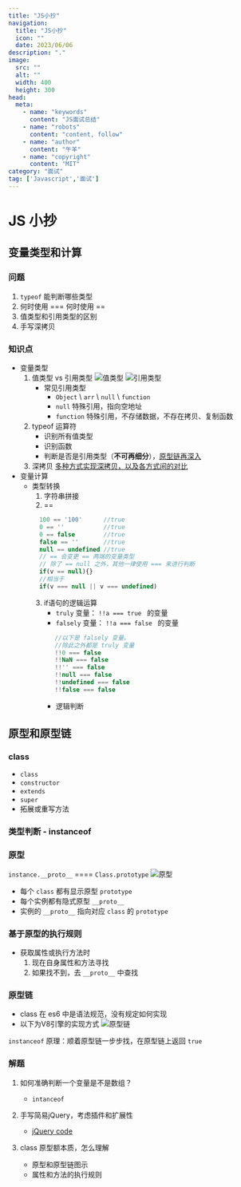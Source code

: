 ```yaml
---
title: "JS小抄"
navigation:
  title: "JS小抄"
  icon: ""
  date: 2023/06/06
description: "."
image:
  src: ""
  alt: ""
  width: 400
  height: 300   
head:
  meta:
    - name: "keywords"
      content: "JS面试总结"
    - name: "robots"
      content: "content, follow"
    - name: "author"
      content: "午羊"
    - name: "copyright"
      content: "MIT"
category: "面试"
tag: ['Javascript','面试']
---
```


# JS 小抄

## 变量类型和计算

### 问题

1. `typeof` 能判断哪些类型
2. 何时使用 === 何时使用 ==
3. 值类型和引用类型的区别
4. 手写深拷贝

### 知识点

- 变量类型
   1. 值类型 vs 引用类型
   ![值类型](http://cloud.kyoapps.com/images/msedge_BXH8XGjkQL.png)
   ![引用类型](http://cloud.kyoapps.com/images/msedge_oKxGhXM5Wu.png)
      - 常见引用类型
         - `Object` \ `arr` \ `null` \ `function`
         - `null` 特殊引用，指向空地址
         - `function` 特殊引用，不存储数据，不存在拷贝、复制函数
   2. typeof 运算符
      - 识别所有值类型
      - 识别函数
      - 判断是否是引用类型（**不可再细分**），[原型链再深入]()
   3. 深拷贝 [多种方式实现深拷贝，以及各方式间的对比](/posts/front-web-deep-clone)
- 变量计算
   - 类型转换
      1. 字符串拼接
      2. ==
      ```js
        100 == '100'      //true
        0 == ''           //true
        0 == false        //true
        false == ''       //true
        null == undefined //true
        // == 会变更 == 两端的变量类型
        // 除了 == null 之外，其他一律使用 === 来进行判断
        if(v == null){}
        //相当于
        if(v === null || v === undefined)
      ```
      3. if语句的逻辑运算
         - `truly` 变量： `!!a === true ` 的变量
         - `falsely` 变量： `!!a === false ` 的变量
         ```js
            //以下是 falsely 变量。
            //除此之外都是 truly 变量
            !!0 === false
            !!NaN === false
            !!'' === false
            !!null === false
            !!undefined === false
            !!false === false
         ```
         - 逻辑判断

## 原型和原型链

### class

- `class`
- `constructor`
- `extends`
- `super`
- 拓展或重写方法

### 类型判断 - instanceof

### 原型

`instance.__proto__` ==== `Class.prototype`
![原型](http://cloud.kyoapps.com/images/msedge_YtcS4bEcj0.png)

- 每个 `class` 都有显示原型 `prototype`
- 每个实例都有隐式原型 `__proto__`
- 实例的 `__proto__` 指向对应 `class` 的 `prototype`

### 基于原型的执行规则

- 获取属性或执行方法时
   1. 现在自身属性和方法寻找
   2. 如果找不到，去 `__proto__` 中查找

### 原型链
- class 在 es6 中是语法规范，没有规定如何实现
- 以下为V8引擎的实现方式
![原型链](http://cloud.kyoapps.com/images/msedge_cWUFMuoKTV.png)

`instanceof` 原理：顺着原型链一步步找，在原型链上返回 `true`

### 解题

1. 如何准确判断一个变量是不是数组？
   - `intanceof`

2. 手写简易jQuery，考虑插件和扩展性
   - [jQuery code](/posts/front-web-jquery)

3. class 原型额本质，怎么理解
   - 原型和原型链图示
   - 属性和方法的执行规则
